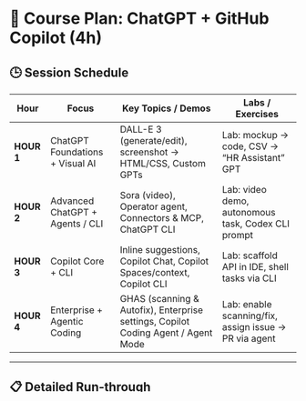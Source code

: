 # 🚀 Course Plan: ChatGPT + GitHub Copilot (4h)

## 🕒 Session Schedule

| Hour       | Focus                           | Key Topics / Demos                                                                | Labs / Exercises                                      |
| ---------- | ------------------------------- | --------------------------------------------------------------------------------- | ----------------------------------------------------- |
| **HOUR 1** | ChatGPT Foundations + Visual AI | DALL-E 3 (generate/edit), screenshot → HTML/CSS, Custom GPTs                      | Lab: mockup → code, CSV → “HR Assistant” GPT          |
| **HOUR 2** | Advanced ChatGPT + Agents / CLI | Sora (video), Operator agent, Connectors & MCP, ChatGPT CLI                       | Lab: video demo, autonomous task, Codex CLI prompt    |
| **HOUR 3** | Copilot Core + CLI              | Inline suggestions, Copilot Chat, Copilot Spaces/context, Copilot CLI             | Lab: scaffold API in IDE, shell tasks via CLI         |
| **HOUR 4** | Enterprise + Agentic Coding     | GHAS (scanning & Autofix), Enterprise settings, Copilot Coding Agent / Agent Mode | Lab: enable scanning/fix, assign issue → PR via agent |

---

## 📋 Detailed Run-through

### Hour 1: ChatGPT Foundations + Visual AI
- **Setup (5m)**
  Free → Plus → Pro; model tiers (GPT-4o, o1, o1-pro); introduce Canvas workspace
- **Image Projects (15m)**
  DALL-E 3: image generation, edits (shadow, variant), consistent characters
  Upload mockup screenshot → “extract HTML / CSS / design code”
- **Custom GPTs (20m)**
  GPT Store walkthrough
  Build pipeline: persona, knowledge upload, tool capability, test & publish
  Show example GPTs (Grimoire, Consensus, Canva)
- **Lab 1 (20m)**
  1. Image → UI code
  2. Upload `employee.csv`, build “HR Assistant” GPT, test queries

---

### Hour 2: Advanced ChatGPT + Agents / CLI
- **Sora (15m)**
  Text → short video generation
  Animate images, extend into clips
  Licensing & limitations
- **Operator Agent (15m)**
  Browser automation (form filling, search workflows)
  Multi-step chain-of-actions
- **Connectors & MCP (15m)**
  Integrations: Drive, GitHub, Notion, etc.
  *Read mode*: deep research + citations
  *Write mode (beta)*: create tickets, send email, update docs
  Admin & security controls
- **ChatGPT / Codex CLI (10m)**
  `codex` CLI tool (OpenAI) – natural language terminal agent that reads, edits, runs code locally. :contentReference[oaicite:0]{index=0}
  Modes: auto / read-only / full access (with approval) :contentReference[oaicite:1]{index=1}
  Use image input: `codex -i screenshot.png "Explain this error"` :contentReference[oaicite:2]{index=2}
  Model override: `--model gpt-5-codex` option :contentReference[oaicite:3]{index=3}
- **Lab 2 (10m)**
  - Generate a product video via Sora
  - Automate a form fill via Operator
  - Run `codex` with a code prompt (explain, refactor)

---

### Hour 3: Copilot Core + CLI
- **Setup & Models (5m)**
  Install VS Code + GitHub CLI
  Offer model choice: GPT-4o, Claude Sonnet, o1-preview, Gemini
- **Core Features (10m)**
  Inline code completion (Tab, Alt+\\)
  Copilot Chat side panel
  Context bundling: Spaces / project awareness
- **Copilot CLI (15m)**
  Install: `gh extension install github/gh-copilot`
  Commands: `gh copilot suggest "…"`, `gh copilot explain "…"`
  Aliases: `??`, `!?`
  Agentic flows: multi-step tasks with preview & approval
- **Lab 3 (15m)**
  IDE: scaffold CRUD API → add error handling → unit tests
  CLI:
  - `?? "compress images"`
  - `!? "awk '{print $2}'"`
  - Build deployment script

---

### Hour 4: Enterprise + Agentic Coding
- **GHAS & Security (10m)**
  Code scan, secret detection, dependency review
  **Autofix**: AI-suggested fixes + explanations + one-click remediation
- **Enterprise Controls (5m)**
  SSO / SCIM, IP allow lists, audit logs
  Copilot Enterprise: usage analytics, knowledge bases
- **Copilot Coding Agent / Agent Mode (15m)**
  Explain agent feature: assign issue to `@copilot`, agent works, opens PR :contentReference[oaicite:4]{index=4}
  VS Code Agent Mode (in-editor autonomous edits, refactor, multi-file) :contentReference[oaicite:5]{index=5}
  Show agent logs, iteration via feedback, security mitigations :contentReference[oaicite:6]{index=6}
- **Lab 4 (10m)**
  1. Enable scanning → use Autofix
  2. Show Copilot usage dashboard
  3. Assign an issue → let agent open PR → review in VS Code

---

## 🎯 Teaching Anchors & Themes
- AI evolves from **assistant → agent → autonomous collaborator**
- **CLI parity**: Codex CLI for ChatGPT side, Copilot CLI for development side
- **Control & safety**: always preview/write-only rules, admin policies
- Encourage iteration: require human review of all AI output
- Focus demos on 80% use cases: bug fixes, scaffolding, tests, refactors

